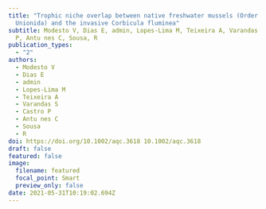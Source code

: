 ```yaml
---
title: "Trophic niche overlap between native freshwater mussels (Order:
  Unionida) and the invasive Corbicula fluminea"
subtitle: Modesto V, Dias E, admin, Lopes-Lima M, Teixeira A, Varandas S, Castro
  P, Antu nes C, Sousa, R
publication_types:
  - "2"
authors:
  - Modesto V
  - Dias E
  - admin
  - Lopes-Lima M
  - Teixeira A
  - Varandas S
  - Castro P
  - Antu nes C
  - Sousa
  - R
doi: https://doi.org/10.1002/aqc.3618 10.1002/aqc.3618
draft: false
featured: false
image:
  filename: featured
  focal_point: Smart
  preview_only: false
date: 2021-05-31T10:19:02.694Z
---
```

